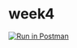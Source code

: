 # week4
[![Run in Postman](https://run.pstmn.io/button.svg)](https://app.getpostman.com/run-collection/ace0d97a6c18530c0455?action=collection%2Fimport)

